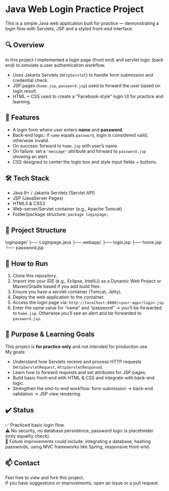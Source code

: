 # Java Web Login Practice Project

This is a simple Java web application built for practice — demonstrating a login flow with Servlets, JSP and a styled front-end interface.

## 🔍 Overview  
In this project I implemented a login page (front end) and servlet logic (back end) to simulate a user authentication workflow.  
- Uses Jakarta Servlets (`HttpServlet`) to handle form submission and credential check.  
- JSP pages (`home.jsp`, `password.jsp`) used to forward the user based on login result.  
- HTML + CSS used to create a “Facebook-style” login UI for practice and learning.

## 🧩 Features  
- A login form where user enters **name** and **password**.  
- Back-end logic: if `name` equals `password`, login is considered valid; otherwise invalid.  
- On success: forward to `home.jsp` with user’s name.  
- On failure: set a `"message"` attribute and forward to `password.jsp` showing an alert.  
- CSS designed to center the login box and style input fields + buttons.

## 🛠️ Tech Stack  
- Java 8+ / Jakarta Servlets (Servlet API)  
- JSP (JavaServer Pages)  
- HTML5 & CSS3  
- Web-server/Servlet container (e.g., Apache Tomcat)  
- Folder/package structure: `package loginpage;`

## 📂 Project Structure  
loginpage/
├── Loginpage.java
├── webapp/
├── login.jsp
├── home.jsp
└── password.jsp

## 🚀 How to Run  
1. Clone this repository.  
2. Import into your IDE (e.g., Eclipse, IntelliJ) as a Dynamic Web Project or Maven/Gradle based if you add build files.  
3. Ensure you have a servlet container (Tomcat, Jetty).  
4. Deploy the web application to the container.  
5. Access the login page via: `http://localhost:8080/<your-app>/login.jsp`  
6. Enter the same value for “name” and “password” → you’ll be forwarded to `home.jsp`. Otherwise you’ll see an alert and be forwarded to `password.jsp`.

## 🎯 Purpose & Learning Goals  
This project is **for practice only** and not intended for production use.  
My goals:  
- Understand how Servlets receive and process HTTP requests (`HttpServletRequest`, `HttpServletResponse`).  
- Learn how to forward requests and set attributes for JSP pages.  
- Build basic front-end with HTML & CSS and integrate with back-end logic.  
- Strengthen the end-to-end workflow: form submission → back-end validation → JSP view rendering.

## ✔️ Status  
✅ Practiced basic login flow.  
⚠️ No security, no database persistence, password logic is placeholder (only equality check).  
🧭 Future improvements could include: integrating a database, hashing passwords, using MVC frameworks like Spring, responsive front-end.

## 📫 Contact  
Feel free to view and fork this project.  
If you have suggestions or improvements, open an issue or a pull request.

